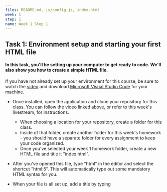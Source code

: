 ```yaml
---
files: README.md, js/config.js, index.html
week: 1
step: 1
name: Week 1 Step 1
---
```


## Task 1: Environment setup and starting your first HTML file

#### In this task, you'll be setting up your computer to get ready to code.  We'll also show you how to create a simple HTML file.

If you have not already set up your environment for this course, be sure to watch the [video](https://tinyurl.com/js-twilio-bitcamp-1) and download [Microsoft Visual Studio Code](https://code.visualstudio.com/Download) for your machine. 

- Once installed, open the application and clone your repository for this class. You can follow the video linked above, or refer to this week's livestream, for instructions.
  - When choosing a location for your repository, create a folder for this class.
  - Inside of that folder, create another folder for this week's homework - you should have a separate folder for every assignment to keep your code organized.  
  - Once you've selected your week 1 homework folder, create a new HTML file and title it "index.html".  

- After you've opened this file, type "html" in the editor and select the shortcut "html:5".  This will automatically type out some mandatory HTML syntax for you.

- When your file is all set up, add a title by typing <title>put your title here<title> within the <head> section and make sure within your <body> section thats it prints "Hello World!"

#### Open a pull request for your code

[This tutorial](https://tinyurl.com/js-twilio-bitcamp-2) will walk you through opening a pull request and merging your branch, but you can also follow the steps below or the ones described in this week's livestream.

Once you've completed this task, be sure create a new branch titled `[your GitHub username]-[week]-[task number]`.  For example my GitHub username is `danzelo1` so my branch name for week 1's first task (this assignment) would be `danzelo1-1-1`.

After you've created your branch, commit your code to this branch and open a pull request to merge with your main branch.  When creating this request, be sure to title it appropriately in accordance with your changes, and include any specific details in your comments.

As long as there are no conflicts with the base branch, you can now merge your pull request with your main branch. From here, click on "Issues" on the top left of your screen, below the name of your repository, and click on the week (so this week would be week 1). A new comment should have appeared for your next task. This is where you'll find the instructions for task 2.

